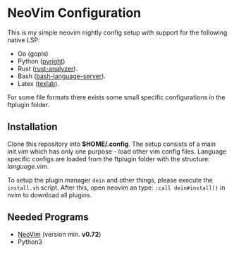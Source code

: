 # NeoVim Configuration
This is my simple neovim nightly config setup with support for the following native LSP:
- Go (gopls)
- Python ([pyright](https://github.com/Microsoft/pyright))
- Rust ([rust-analyzer](https://rust-analyzer.github.io/manual.html#installation)).
- Bash ([bash-language-server](https://github.com/bash-lsp/bash-language-server)).
- Latex ([texlab](https://github.com/latex-lsp/texlab)).

For some file formats there exists some small specific configurations in the ftplugin folder.

## Installation
Clone this repository into **$HOME/.config**.
The setup consists of a main *init.vim* which has only one purpose - load other vim config files.
Language specific configs are loaded from the ftplugin folder with the structure: *language*.vim.

To setup the plugin manager `dein` and other things, please execute the `install.sh` script.
After this, open neovim an type: `:call dein#install()` in nvim to download all plugins.

## Needed Programs
- [NeoVim](https://github.com/neovim/neovim) (version min. **v0.72**)
- Python3
